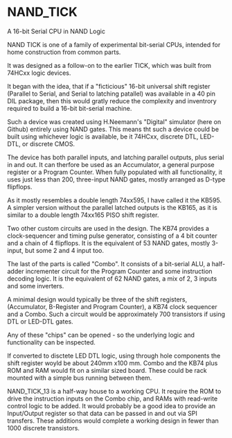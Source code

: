 # NAND_TICK
A 16-bit Serial CPU in NAND Logic

NAND TICK is one of a family of experimental bit-serial CPUs, intended for home construction from common parts.

It was designed as a follow-on to the earlier TICK, which was built from 74HCxx logic devices.

It began with the idea, that if a "ficticious" 16-bit universal shift  register (Parallel to Serial, and Serial to latching patallel) was available in a 40 pin DIL package, then this would gratly reduce the complexity and inventrory required to build a 16-bit bit-serial machine.

Such a device was created using H.Neemann's "Digital" simulator (here on Github) entirely using NAND gates. This means tht such a device could be built using whichever logic is available, be it 74HCxx, discrete DTL, LED-DTL, or discrete CMOS.

The device has both parallel inputs, and latching parallel outputs, plus serial in and out. It can therfore be used as an Accumulator, a general purpose register or a Program Counter. When fully populated with all functionality, it uses just less than 200, three-input NAND gates, mostly arranged as D-type flipflops.

As it mostly resembles a double length 74xx595, I have called it the KB595. A simpler version without the parallel latched outputs is the KB165, as it is similar to a double length 74xx165 PISO shift register.

Two other custom circuits are used in the design. The KB74 provides a clock-sequencer and timing pulse generator, consisting of a 4 bit counter and a chain of 4 flipflops. It is the equivalent of 53 NAND gates, mostly 3-input, but some 2 and 4 input too.

The last of the parts is called "Combo".  It consists of a bit-serial ALU, a half-adder incrementer circuit for the Program Counter and some instruction decoding logic. It is the equivalent of 62 NAND gates, a mix of 2, 3 inputs and some inverters.

A minimal design would typically be three of the shift registers, (Accumulator, B-Register and Program Counter), a KB74 clock sequencer and a Combo. Such a circuit would be approximately 700 transistors if using DTL or LED-DTL gates.

Any of these "chips"  can be opened - so the underlying logic and functionality can be inspected.

If converted to disctete LED DTL logic, using through hole components the shift register woyld be about 240mm x100 mm. Combo and the KB74 plus ROM and RAM would fit on a similar sized board. These could be rack mounted with a simple bus running between them.

NAND_TICK_13 is a half-way house to a working CPU.  It require the ROM to drive the instruction inputs on the Combo chip, and RAMs with read-write control logic to be added. It would probably be a good idea to provide an Input/Output register so that data can be passed in and out via SPI transfers. These additions would complete a working design in fewer than 1000 discrete transistors.



